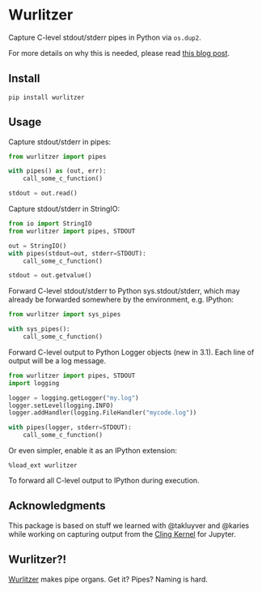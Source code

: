 # Wurlitzer

Capture C-level stdout/stderr pipes in Python via `os.dup2`.

For more details on why this is needed, please read [this blog post](https://eli.thegreenplace.net/2015/redirecting-all-kinds-of-stdout-in-python/).

## Install

    pip install wurlitzer

## Usage

Capture stdout/stderr in pipes:

```python
from wurlitzer import pipes

with pipes() as (out, err):
    call_some_c_function()

stdout = out.read()
```

Capture stdout/stderr in StringIO:

```python
from io import StringIO
from wurlitzer import pipes, STDOUT

out = StringIO()
with pipes(stdout=out, stderr=STDOUT):
    call_some_c_function()

stdout = out.getvalue()
```

Forward C-level stdout/stderr to Python sys.stdout/stderr,
which may already be forwarded somewhere by the environment, e.g. IPython:

```python
from wurlitzer import sys_pipes

with sys_pipes():
    call_some_c_function()
```

Forward C-level output to Python Logger objects (new in 3.1).
Each line of output will be a log message.

```python
from wurlitzer import pipes, STDOUT
import logging

logger = logging.getLogger("my.log")
logger.setLevel(logging.INFO)
logger.addHandler(logging.FileHandler("mycode.log"))

with pipes(logger, stderr=STDOUT):
    call_some_c_function()
```

Or even simpler, enable it as an IPython extension:

```
%load_ext wurlitzer
```

To forward all C-level output to IPython during execution.

## Acknowledgments

This package is based on stuff we learned with @takluyver and @karies while working on capturing output from the [Cling Kernel](https://github.com/root-mirror/cling/tree/master/tools/Jupyter/kernel) for Jupyter.

## Wurlitzer?!

[Wurlitzer](https://en.wikipedia.org/wiki/Wurlitzer) makes pipe organs. Get it? Pipes? Naming is hard.
